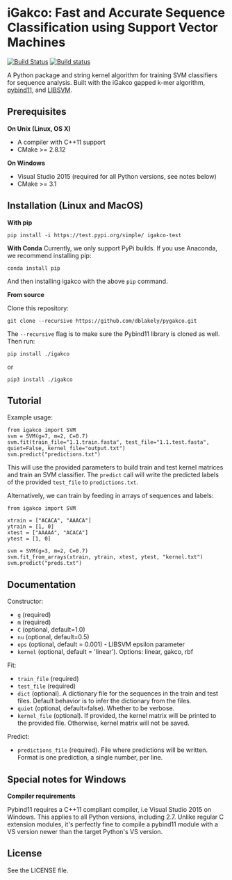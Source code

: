 # iGakco: Fast and Accurate Sequence Classification using Support Vector Machines

[![Build Status](https://travis-ci.org/pybind/igakco.svg?branch=master)](https://travis-ci.org/pybind/igakco)
[![Build status](https://ci.appveyor.com/api/projects/status/57nnxfm4subeug43/branch/master?svg=true)](https://ci.appveyor.com/project/dean0x7d/cmake-example/branch/master)

A Python package and string kernel algorithm for training SVM classifiers for sequence analysis. Built with the iGakco gapped k-mer algorithm, [pybind11](https://github.com/pybind/pybind11), and [LIBSVM](https://github.com/cjlin1/libsvm).


## Prerequisites

**On Unix (Linux, OS X)**

* A compiler with C++11 support
* CMake >= 2.8.12

**On Windows**

* Visual Studio 2015 (required for all Python versions, see notes below)
* CMake >= 3.1


## Installation (Linux and MacOS)
**With pip**
```
pip install -i https://test.pypi.org/simple/ igakco-test
```
**With Conda**
Currently, we only support PyPi builds. If you use Anaconda, we recommend installing pip:
```
conda install pip
```
And then installing igakco with the above `pip` command.

**From source**

Clone this repository:
```
git clone --recursive https://github.com/dblakely/pygakco.git
```
The `--recursive` flag is to make sure the Pybind11 library is cloned as well. Then run:

`pip install ./igakco`

or

`pip3 install ./igakco`

## Tutorial
Example usage:
```
from igakco import SVM
svm = SVM(g=7, m=2, C=0.7)
svm.fit(train_file="1.1.train.fasta", test_file="1.1.test.fasta", quiet=False, kernel_file="output.txt")
svm.predict("predictions.txt")
```
This will use the provided parameters to build train and test kernel matrices and train an SVM classifier. The `predict` call will write the predicted labels of the provided `test_file` to `predictions.txt`.

Alternatively, we can train by feeding in arrays of sequences and labels:
```
from igakco import SVM

xtrain = ["ACACA", "AAACA"]
ytrain = [1, 0]
xtest = ["AAAAA", "ACACA"]
ytest = [1, 0]

svm = SVM(g=3, m=2, C=0.7)
svm.fit_from_arrays(xtrain, ytrain, xtest, ytest, "kernel.txt")
svm.predict("preds.txt")
```

## Documentation
Constructor:
* `g` (required)
* `m` (required)
* `C` (optional, default=1.0)
* `nu` (optional, default=0.5)
* `eps` (optional, default = 0.001) - LIBSVM epsilon parameter
* `kernel` (optional, default = 'linear'). Options: linear, gakco, rbf

Fit:
* `train_file` (required)
* `test_file` (required)
* `dict` (optional). A dictionary file for the sequences in the train and test files. Default behavior is to infer the dictionary from the files.
* `quiet` (optional, default=false). Whether to be verbose.
* `kernel_file` (optional). If provided, the kernel matrix will be printed to the provided file. Otherwise, kernel matrix will not be saved.

Predict:
* `predictions_file` (required). File where predictions will be written. Format is one prediction, a single number, per line.

## Special notes for Windows
**Compiler requirements**

Pybind11 requires a C++11 compliant compiler, i.e Visual Studio 2015 on Windows.
This applies to all Python versions, including 2.7. Unlike regular C extension
modules, it's perfectly fine to compile a pybind11 module with a VS version newer
than the target Python's VS version.

## License
See the LICENSE file.
